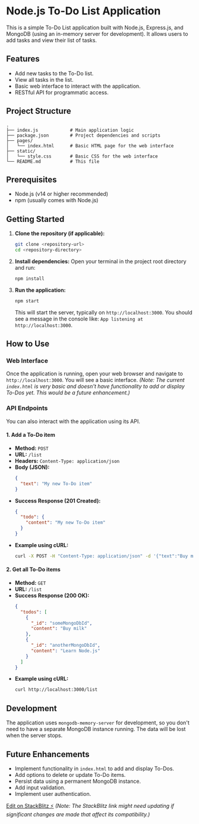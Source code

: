 # Node.js To-Do List Application

This is a simple To-Do List application built with Node.js, Express.js, and MongoDB (using an in-memory server for development). It allows users to add tasks and view their list of tasks.

## Features

- Add new tasks to the To-Do list.
- View all tasks in the list.
- Basic web interface to interact with the application.
- RESTful API for programmatic access.

## Project Structure

```
.
├── index.js            # Main application logic
├── package.json        # Project dependencies and scripts
├── pages/
│   └── index.html      # Basic HTML page for the web interface
├── static/
│   └── style.css       # Basic CSS for the web interface
└── README.md           # This file
```

## Prerequisites

- Node.js (v14 or higher recommended)
- npm (usually comes with Node.js)

## Getting Started

1.  **Clone the repository (if applicable):**
    ```bash
    git clone <repository-url>
    cd <repository-directory>
    ```

2.  **Install dependencies:**
    Open your terminal in the project root directory and run:
    ```bash
    npm install
    ```

3.  **Run the application:**
    ```bash
    npm start
    ```
    This will start the server, typically on `http://localhost:3000`. You should see a message in the console like: `App listening at http://localhost:3000`.

## How to Use

### Web Interface

Once the application is running, open your web browser and navigate to `http://localhost:3000`. You will see a basic interface.
*(Note: The current `index.html` is very basic and doesn't have functionality to add or display To-Dos yet. This would be a future enhancement.)*

### API Endpoints

You can also interact with the application using its API.

#### 1. Add a To-Do item

-   **Method:** `POST`
-   **URL:** `/list`
-   **Headers:** `Content-Type: application/json`
-   **Body (JSON):**
    ```json
    {
      "text": "My new To-Do item"
    }
    ```
-   **Success Response (201 Created):**
    ```json
    {
      "todo": {
        "content": "My new To-Do item"
      }
    }
    ```
-   **Example using cURL:**
    ```bash
    curl -X POST -H "Content-Type: application/json" -d '{"text":"Buy milk"}' http://localhost:3000/list
    ```

#### 2. Get all To-Do items

-   **Method:** `GET`
-   **URL:** `/list`
-   **Success Response (200 OK):**
    ```json
    {
      "todos": [
        {
          "_id": "someMongoDbId",
          "content": "Buy milk"
        },
        {
          "_id": "anotherMongoDbId",
          "content": "Learn Node.js"
        }
      ]
    }
    ```
-   **Example using cURL:**
    ```bash
    curl http://localhost:3000/list
    ```

## Development

The application uses `mongodb-memory-server` for development, so you don't need to have a separate MongoDB instance running. The data will be lost when the server stops.

## Future Enhancements

-   Implement functionality in `index.html` to add and display To-Dos.
-   Add options to delete or update To-Do items.
-   Persist data using a permanent MongoDB instance.
-   Add input validation.
-   Implement user authentication.

[Edit on StackBlitz ⚡️](https://stackblitz.com/edit/express-simple-ez9fzi)
*(Note: The StackBlitz link might need updating if significant changes are made that affect its compatibility.)*
